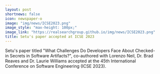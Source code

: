 ```yaml
---
layout: post
shortnews: false
icon: newspaper-o
image: "img/news/ICSE2023.png"
image_style: "max-height: 100px;"
image_link: "https://realsearchgroup.github.io/img/news/ICSE2023.png"
title: Setu's paper accepted at ICSE 2023
---
```


Setu's paper titled "What Challenges Do Developers Face About Checked-in Secrets in Software Artifacts?", co-authored with Lorenzo Neil, Dr. Brad Reaves and Dr. Laurie Williams accepted at the 45th International Conference on Software Engineering (ICSE 2023).